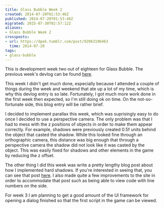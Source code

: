 ```yaml
---
title: Glass Bubble Week 2
created: 2014-07-20T01:53:46Z
published: 2014-07-20T01:53:46Z
migrated: 2025-07-30T02:57:12Z
aliases:
- Glass Bubble Week 2
crossposts:
- url: https://dpek.tumblr.com/post/92963196463
  time: 2014-07-20
tags:
- glass-bubble
---
```


This is development week two out of eighteen for Glass Bubble. The previous week's devlog can be found [here](20140711060757.md).

This week I didn't get much done, especially because I attended a couple of things during the week and weekend that ate up a lot of my time, which is why this devlog entry is so late. Fortunately, I got much more work done in the first week then expected, so I'm still doing ok on time. On the not-so-fortunate side, this blog entry will be rather brief.

I decided to implement parallax this week, which was suprisingly easy to do once I decided to use a perspective camera. The only problem was that I had to mess with the z positions of objects in order to make them appear correctly. For example, shadows were previously created 0.5f units behind the object that casted the shadow. While this looked fine through an orthographic camera, this distance was big enough that through a perspective camera the shadow did not look like it was casted by the object. This was easily fixed for shadows and other elements in the game by reducing the z offset.

The other thing I did this week was write a pretty lengthy blog post about how I implemented hard shadows. If you're interested in seeing that, you can see that post [here](20140719234308.md). I also made quite a few improvements to the site in order to accommodate that post such as being able to view code with line numbers on the side.

For week 3 I am planning to get a good amount of the UI framework for opening a dialog finished so that the first script in the game can be viewed.
